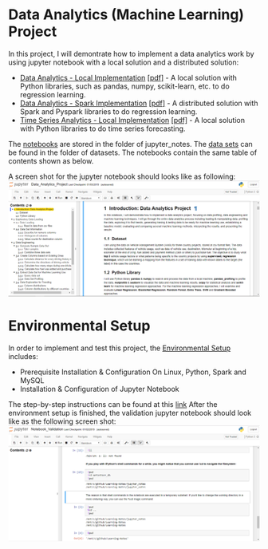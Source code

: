 # Data Analytics (Machine Learning) Project
In this project, I will demontrate how to implement a data analytics work by using jupyter notebook with a local solution and a distributed solution:
* [Data Analytics - Local Implementation](./jupyter_notes/Data_Analytics_Project.ipynb) [[pdf]](./jupyter_notes/Data_Analytics_Project.pdf) - A local solution with Python libraries, such as pandas, numpy, scikit-learn, etc. to do regression learning.
* [Data Analytics - Spark Implementation](./jupyter_notes/Data_Analytics_Project_Spark.ipynb) [[pdf]](./jupyter_notes/Data_Analytics_Project_Spark.pdf) - A distributed solution with Spark and Pyspark libraries to do regression learning. 
* [Time Series Analytics - Local Implementation](./jupyter_notes/TimeSeries_Forecasting_Project.ipynb) [[pdf]](./jupyter_notes/TimeSeries_Forecasting_Project.pdf) - A local solution with Python libraries to do time series forecasting.

The [notebooks](./jupyter_notes/) are stored in the folder of jupyter_notes. The [data sets](./datasets/) can be found in the folder of datasets. The notebooks contain the same table of contents shown as below.

A screen shot for the jupyter notebook should looks like as following: <a><img src="./Capture1.PNG" alt="Project Notebook"></a>

# Environmental Setup
In order to implement and test this project, the [Environmental Setup](./Environment_Setup.md) includes:
* Prerequisite Installation & Configuration On Linux, Python, Spark and MySQL
* Installation & Configuration of Jupyter Notebook

The step-by-step instructions can be found at this [link](./Environment_Setup.md) After the environment setup is finished, the validation jupyter notebook should look like as the following screen shot:<a><img src="./Capture.PNG" alt="Jupyter Notebook"></a>
